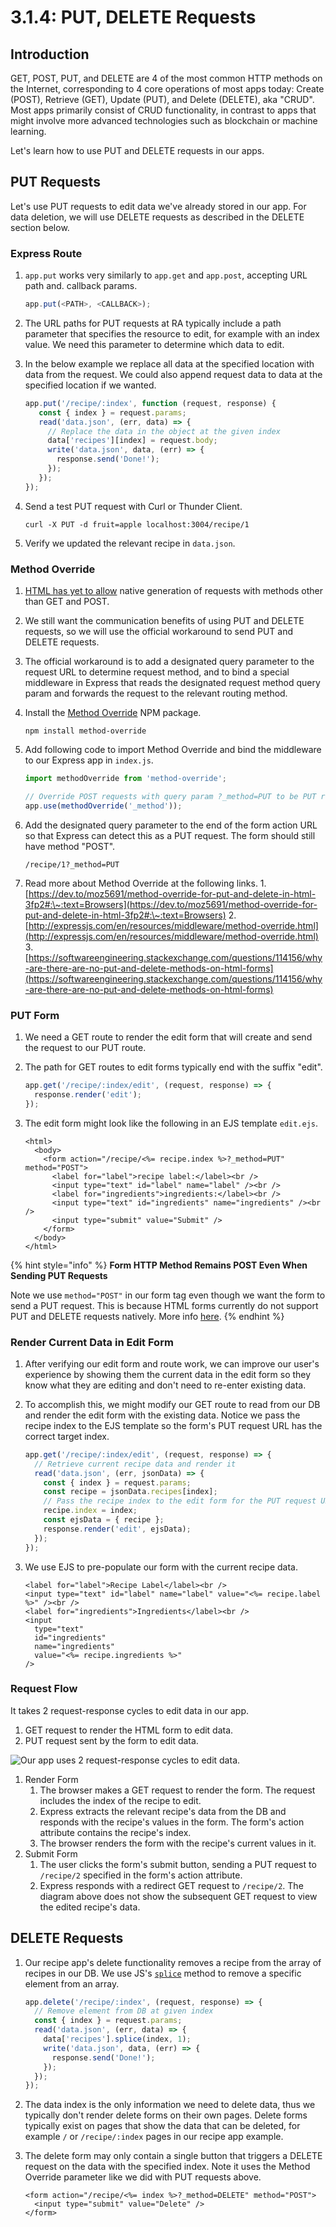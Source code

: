 # 3.1.4: PUT, DELETE Requests

## Introduction

GET, POST, PUT, and DELETE are 4 of the most common HTTP methods on the Internet, corresponding to 4 core operations of most apps today: Create (POST), Retrieve (GET), Update (PUT), and Delete (DELETE), aka "CRUD". Most apps primarily consist of CRUD functionality, in contrast to apps that might involve more advanced technologies such as blockchain or machine learning.

Let's learn how to use PUT and DELETE requests in our apps.

## PUT Requests

Let's use PUT requests to edit data we've already stored in our app. For data deletion, we will use DELETE requests as described in the DELETE section below.

### Express Route

1.  `app.put` works very similarly to `app.get` and `app.post`, accepting URL path and. callback params.

    ```javascript
    app.put(<PATH>, <CALLBACK>);
    ```
2. The URL paths for PUT requests at RA typically include a path parameter that specifies the resource to edit, for example with an index value. We need this parameter to determine which data to edit.
3.  In the below example we replace all data at the specified location with data from the request. We could also append request data to data at the specified location if we wanted.

    ```javascript
    app.put('/recipe/:index', function (request, response) {
       const { index } = request.params;
       read('data.json', (err, data) => {
         // Replace the data in the object at the given index
         data['recipes'][index] = request.body;
         write('data.json', data, (err) => {
           response.send('Done!');
         });
       });
    });
    ```
4.  Send a test PUT request with Curl or Thunder Client.

    ```markup
    curl -X PUT -d fruit=apple localhost:3004/recipe/1
    ```
5. Verify we updated the relevant recipe in `data.json`.

### Method Override

1. [HTML has yet to allow](https://programmertoday.com/why-dont-browsers-support-put-and-delete-requests/#:\~:text=Browsers%20do%20support%20PUT%20and,allow%20are%20GET%20and%20POST.) native generation of requests with methods other than GET and POST.
2. We still want the communication benefits of using PUT and DELETE requests, so we will use the official workaround to send PUT and DELETE requests.
3. The official workaround is to add a designated query parameter to the request URL to determine request method, and to bind a special middleware in Express that reads the designated request method query param and forwards the request to the relevant routing method.
4.  Install the [Method Override](https://www.npmjs.com/package/method-override) NPM package.

    ```markup
    npm install method-override
    ```
5.  Add following code to import Method Override and bind the middleware to our Express app in `index.js`.

    ```javascript
    import methodOverride from 'method-override';

    // Override POST requests with query param ?_method=PUT to be PUT requests
    app.use(methodOverride('_method'));
    ```
6.  Add the designated query parameter to the end of the form action URL so that Express can detect this as a PUT request. The form should still have method "POST".

    ```markup
    /recipe/1?_method=PUT
    ```
7. Read more about Method Override at the following links. 1. [https://dev.to/moz5691/method-override-for-put-and-delete-in-html-3fp2#:\~:text=Browsers](https://dev.to/moz5691/method-override-for-put-and-delete-in-html-3fp2#:\~:text=Browsers) 2. [http://expressjs.com/en/resources/middleware/method-override.html](http://expressjs.com/en/resources/middleware/method-override.html) 3. [https://softwareengineering.stackexchange.com/questions/114156/why-are-there-are-no-put-and-delete-methods-on-html-forms](https://softwareengineering.stackexchange.com/questions/114156/why-are-there-are-no-put-and-delete-methods-on-html-forms)

### PUT Form

1. We need a GET route to render the edit form that will create and send the request to our PUT route.
2.  The path for GET routes to edit forms typically end with the suffix "edit".

    ```javascript
    app.get('/recipe/:index/edit', (request, response) => {
      response.render('edit');
    });
    ```
3.  The edit form might look like the following in an EJS template `edit.ejs`.

    ```markup
    <html>
      <body>
        <form action="/recipe/<%= recipe.index %>?_method=PUT" method="POST">
          <label for="label">recipe label:</label><br />
          <input type="text" id="label" name="label" /><br />
          <label for="ingredients">ingredients:</label><br />
          <input type="text" id="ingredients" name="ingredients" /><br />
          <input type="submit" value="Submit" />
        </form>
      </body>
    </html>
    ```

{% hint style="info" %}
**Form HTTP Method Remains POST Even When Sending PUT Requests**

Note we use `method="POST"` in our form tag even though we want the form to send a PUT request. This is because HTML forms currently do not support PUT and DELETE requests natively. More info [here](https://softwareengineering.stackexchange.com/questions/114156/why-are-there-are-no-put-and-delete-methods-on-html-forms).
{% endhint %}

### Render Current Data in Edit Form

1. After verifying our edit form and route work, we can improve our user's experience by showing them the current data in the edit form so they know what they are editing and don't need to re-enter existing data.
2.  To accomplish this, we might modify our GET route to read from our DB and render the edit form with the existing data. Notice we pass the recipe index to the EJS template so the form's PUT request URL has the correct target index.

    ```javascript
    app.get('/recipe/:index/edit', (request, response) => {
      // Retrieve current recipe data and render it
      read('data.json', (err, jsonData) => {
        const { index } = request.params;
        const recipe = jsonData.recipes[index];
        // Pass the recipe index to the edit form for the PUT request URL.
        recipe.index = index;
        const ejsData = { recipe };
        response.render('edit', ejsData);
      });
    });
    ```
3.  We use EJS to pre-populate our form with the current recipe data.

    ```markup
    <label for="label">Recipe Label</label><br />
    <input type="text" id="label" name="label" value="<%= recipe.label %>" /><br />
    <label for="ingredients">Ingredients</label><br />
    <input
      type="text"
      id="ingredients"
      name="ingredients"
      value="<%= recipe.ingredients %>"
    />
    ```

### Request Flow

It takes 2 request-response cycles to edit data in our app.

1. GET request to render the HTML form to edit data.
2. PUT request sent by the form to edit data.

![Our app uses 2 request-response cycles to edit data.](../../../.gitbook/assets/put.jpg)

1. Render Form
   1. The browser makes a GET request to render the form. The request includes the index of the recipe to edit.
   2. Express extracts the relevant recipe's data from the DB and responds with the recipe's values in the form. The form's action attribute contains the recipe's index.
   3. The browser renders the form with the recipe's current values in it.
2. Submit Form
   1. The user clicks the form's submit button, sending a PUT request to `/recipe/2` specified in the form's action attribute.
   2. Express responds with a redirect GET request to `/recipe/2`. The diagram above does not show the subsequent GET request to view the edited recipe's data.

## DELETE Requests

1.  Our recipe app's delete functionality removes a recipe from the array of recipes in our DB. We use JS's [`splice`](https://developer.mozilla.org/en-US/docs/Web/JavaScript/Reference/Global\_Objects/Array/splice) method to remove a specific element from an array.

    ```javascript
    app.delete('/recipe/:index', (request, response) => {
      // Remove element from DB at given index
      const { index } = request.params;
      read('data.json', (err, data) => {
        data['recipes'].splice(index, 1);
        write('data.json', data, (err) => {
          response.send('Done!');
        });
      });
    });
    ```
2. The data index is the only information we need to delete data, thus we typically don't render delete forms on their own pages. Delete forms typically exist on pages that show the data that can be deleted, for example `/` or `/recipe/:index` pages in our recipe app example.
3.  The delete form may only contain a single button that triggers a DELETE request on the data with the specified index. Note it uses the Method Override parameter like we did with PUT requests above.

    ```markup
    <form action="/recipe/<%= index %>?_method=DELETE" method="POST">
      <input type="submit" value="Delete" />
    </form>
    ```
